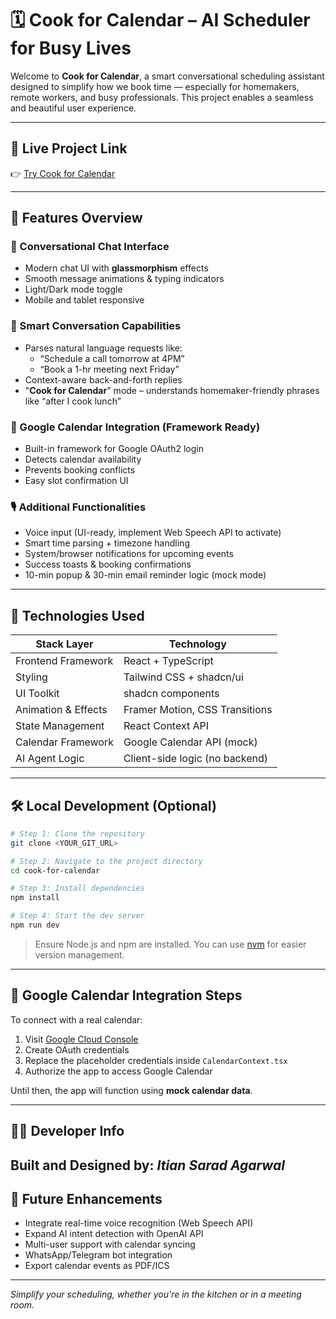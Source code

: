 # 🗓️ Cook for Calendar – AI Scheduler for Busy Lives

Welcome to **Cook for Calendar**, a smart conversational scheduling assistant designed to simplify how we book time — especially for homemakers, remote workers, and busy professionals. This project enables a seamless and beautiful user experience.

---

## 🔗 Live Project Link

👉 [Try Cook for Calendar](https://lovable.dev/projects/cccfc290-4a13-4faa-b43f-97c663a55cfb)

---

## 🎨 Features Overview

### 💬 Conversational Chat Interface
- Modern chat UI with **glassmorphism** effects
- Smooth message animations & typing indicators
- Light/Dark mode toggle
- Mobile and tablet responsive

### 🧠 Smart Conversation Capabilities
- Parses natural language requests like:
  - “Schedule a call tomorrow at 4PM”
  - “Book a 1-hr meeting next Friday”
- Context-aware back-and-forth replies
- "**Cook for Calendar**" mode – understands homemaker-friendly phrases like “after I cook lunch”

### 📅 Google Calendar Integration (Framework Ready)
- Built-in framework for Google OAuth2 login
- Detects calendar availability
- Prevents booking conflicts
- Easy slot confirmation UI

### 🎙️ Additional Functionalities
- Voice input (UI-ready, implement Web Speech API to activate)
- Smart time parsing + timezone handling
- System/browser notifications for upcoming events
- Success toasts & booking confirmations
- 10-min popup & 30-min email reminder logic (mock mode)

---

## 🚀 Technologies Used

| Stack Layer        | Technology                  |
|--------------------|-----------------------------|
| Frontend Framework | React + TypeScript          |
| Styling            | Tailwind CSS + shadcn/ui    |
| UI Toolkit         | shadcn components           |
| Animation & Effects| Framer Motion, CSS Transitions |
| State Management   | React Context API           |
| Calendar Framework | Google Calendar API (mock)  |
| AI Agent Logic     | Client-side logic (no backend) |


---

## 🛠 Local Development (Optional)
```bash
# Step 1: Clone the repository
git clone <YOUR_GIT_URL>

# Step 2: Navigate to the project directory
cd cook-for-calendar

# Step 3: Install dependencies
npm install

# Step 4: Start the dev server
npm run dev
```

> Ensure Node.js and npm are installed. You can use [nvm](https://github.com/nvm-sh/nvm#installing-and-updating) for easier version management.

---

## 🔐 Google Calendar Integration Steps
To connect with a real calendar:

1. Visit [Google Cloud Console](https://console.cloud.google.com/)
2. Create OAuth credentials
3. Replace the placeholder credentials inside `CalendarContext.tsx`
4. Authorize the app to access Google Calendar

Until then, the app will function using **mock calendar data**.

---

## 👨‍💻 Developer Info

**Built and Designed by:** *Itian Sarad Agarwal*  
---

## 📌 Future Enhancements

- Integrate real-time voice recognition (Web Speech API)
- Expand AI intent detection with OpenAI API
- Multi-user support with calendar syncing
- WhatsApp/Telegram bot integration
- Export calendar events as PDF/ICS

---

*Simplify your scheduling, whether you're in the kitchen or in a meeting room.*

